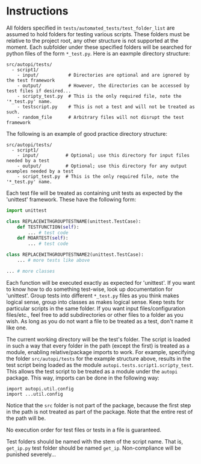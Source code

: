 # Instructions

All folders specified in `tests/automated_tests/test_folder_list` are assumed to hold folders for testing various scripts. These folders must be relative to the project root, any other structure is not supported at the moment. Each subfolder under these specified folders will be searched for python files of the form `*_test.py`. Here is an eaxmple directory structure:

```
src/autopi/tests/
  - script1/
    - input/           # Directories are optional and are ignored by the test framework
    - output/          # However, the directories can be accessed by test files if desired...
    - scripty_test.py  # This is the only required file, note the '*_test.py' name.
    - testscript.py    # This is not a test and will not be treated as such.
    - random_file      # Arbitrary files will not disrupt the test framework
```

The following is an example of good practice directory structure:

```
src/autopi/tests/
  - script1/
    - input/          # Optional; use this directory for input files needed by a test
    - output/         # Optional; use this directory for any output examples needed by a test
    - script_test.py  # This is the only required file, note the '*_test.py' name.
```

Each test file will be treated as containing unit tests as expected by the 'unittest' framework. These have the following form:

```python
import unittest

class REPLACEWITHGROUPTESTNAME(unittest.TestCase):
    def TESTFUNCTION(self):
        ... # test code
    def MOARTEST(self):
        ... # test code

class REPLACEWITHGROUPTESTNAME2(unittest.TestCase):
    ... # more tests like above

... # more classes
```

Each function will be executed exactly as expected for 'unittest'. If you want to know how to do something test-wise, look up documentation for 'unittest'. Group tests into different `*_test.py` files as you think makes logical sense, group into classes as makes logical sense. Keep tests for particular scripts in the same folder. If you want input files/configuration files/etc., feel free to add subdirectories or other files to a folder as you wish. As long as you do not want a file to be treated as a test, don't name it like one. 

The current working directory will be the test's folder. The script is loaded in such a way that every folder in the path (except the first) is treated as a module, enabling relative/package imports to work. For example, specifying the folder `src/autopi/tests` for the example structure above, results in the test script being loaded as the module `autopi.tests.script1.scripty_test`. This allows the test script to be treated as a module under the `autopi` package. This way, imports can be done in the following way:
```python3
import autopi.util.config
import ...util.config
```
Notice that the `src` folder is not part of the package, because the first step in the path is not treated as part of the package. Note that the entire rest of the path will be. 

No execution order for test files or tests in a file is guaranteed.

Test folders should be named with the stem of the script name. That is, `get_ip.py` test folder should be named `get_ip`. Non-compliance will be punished severely...
